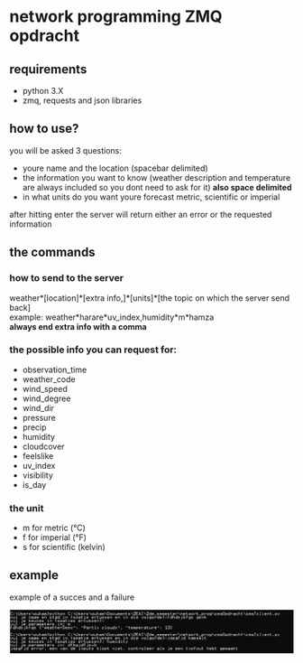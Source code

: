 # <h1>network programming ZMQ opdracht</h1>
<h2>requirements</h2>
<p>
  <ul>
    <li>python 3.X</li>
    <li>zmq, requests and json libraries</li>
  </ul> 
</p>

<h2>how to use?</h2>
<p>you will be asked 3 questions:
  <ul>
  <li>youre name and the location (spacebar delimited)</li>
  <li>the information you want to know (weather description and temperature are always included so you dont need to ask for it) <b>also space delimited</b></li>
  <li>in what units do you want youre forecast metric, scientific or imperial</li>
</ul> 
  after hitting enter the server will return either an error or the requested information
</p>

<h2>the commands</h2>
<p>
<h3>how to send to the server</h3>
<p>
  weather*[location]*[extra info,]*[units]*[the topic on which the server send back]</br>
  example: weather*harare*uv_index,humidity*m*hamza</br>
  <b> always end extra info with a comma</b>
</p>

<h3>the possible info you can request for:</h3>
<ul>
  <li>observation_time</li>
  <li>weather_code</li>
  <li>wind_speed</li>
  <li>wind_degree</li>
  <li>wind_dir</li>
  <li>pressure</li>
  <li>precip</li>
  <li>humidity</li>
  <li>cloudcover</li>
  <li>feelslike</li>
  <li>uv_index</li>
  <li>visibility</li>
  <li>is_day</li>
</ul>
<h3>the unit</h3>
<ul>
  <li>m for metric (°C)</li>
  <li>f for imperial (°F)</li>
  <li>s for scientific (kelvin)</li>
</ul>
</p>
<h2>example</h2>
<p> example of a succes and a failure</p>
<img src="https://github.com/hamza-outa/NP_ZMQ/blob/main/example.PNG?raw=true">
